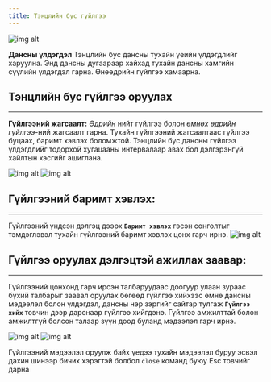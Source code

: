 ```yaml
---
title: Тэнцлийн бус гүйлгээ
---
```

>
![img alt](/img/img18.png)

**Дансны үлдэгдэл** Тэнцлийн бус дансны тухайн үеийн үлдэгдлийг харуулна. Энд дансны дугаараар хайхад тухайн дансны хамгийн сүүлийн үлдэгдэл гарна. Өнөөдрийн гүйлгээ хамаарна. 

## Тэнцлийн бус гүйлгээ оруулах
___
 **Гүйлгээний жагсаалт:** _Өдрийн_ нийт гүйлгээ болон _өмнөх өдрийн гүйлгээ_-ний жагсаалт гарна. Тухайн гүйлгээний жагсаалтаас гүйлгээ буцаах, баримт хэвлэх боломжтой.
 Тэнцлийн бус дансны гүйлгээ үлдэгдлийг тодорхой хугацааны интервалаар авах бол дэлгэрэнгүй хайлтын хэсгийг ашиглана.

>
![img alt](/img/img19.png) ![img alt](/img/img20.png)


## Гүйлгээний баримт хэвлэх:
___
Гүйлгээний үндсэн дэлгэц дээрх **`Баримт хэвлэх`** гэсэн сонголтыг тэмдэглэвэл тухайн гүйлгээний баримт хэвлэх цонх гарч ирнэ.
![img alt](/img/barimtPr.png)


## Гүйлгээ оруулах дэлгэцтэй ажиллах заавар:
___

Гүйлгээний цонхонд гарч ирсэн талбаруудаас доогуур улаан зураас бүхий талбарыг заавал оруулах бөгөөд гүйлгээ хийхээс өмнө дансны мэдээлэл болон үлдэгдэл, дансны нэр зэргийг сайтар тулгаж **`Гүйлгээ хийх`** товчин дээр дарснаар гүйлгээ хийгдэнэ. Гүйлгээ амжилттай болон амжилтгүй болсон талаар зүүн доод буланд мэдээлэл гарч ирнэ.
> 
![img alt](/img/img21.png)
![img alt](/img/img22.png)

Гүйлгээний мэдээлэл оруулж байх үедээ тухайн мэдээлэл буруу эсвэл дахин шинээр бичих хэрэгтэй болбол `close` команд буюу Esc товчийг дарна



